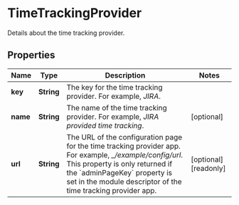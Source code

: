 

# TimeTrackingProvider

Details about the time tracking provider.

## Properties

| Name | Type | Description | Notes |
|------------ | ------------- | ------------- | -------------|
|**key** | **String** | The key for the time tracking provider. For example, *JIRA*. |  |
|**name** | **String** | The name of the time tracking provider. For example, *JIRA provided time tracking*. |  [optional] |
|**url** | **String** | The URL of the configuration page for the time tracking provider app. For example, *_/example/config/url*. This property is only returned if the &#x60;adminPageKey&#x60; property is set in the module descriptor of the time tracking provider app. |  [optional] [readonly] |



